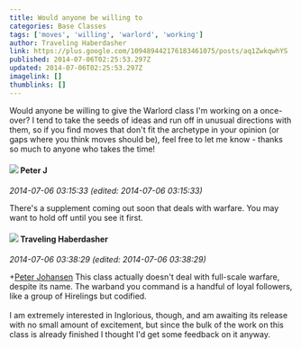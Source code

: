 ```yaml
---
title: Would anyone be willing to
categories: Base Classes
tags: ['moves', 'willing', 'warlord', 'working']
author: Traveling Haberdasher
link: https://plus.google.com/109489442176183461075/posts/aq1ZwkqwhYS
published: 2014-07-06T02:25:53.297Z
updated: 2014-07-06T02:25:53.297Z
imagelink: []
thumblinks: []
---
```


Would anyone be willing to give the Warlord class I&#39;m working on a once-over? I tend to take the seeds of ideas and run off in unusual directions with them, so if you find moves that don&#39;t fit the archetype in your opinion (or gaps where you think moves should be), feel free to let me know - thanks so much to anyone who takes the time!
<div id='comment z12byjlodm2ictbye04cczcq0s20gtzoxdc'>
  <h4><img src='{{site.baseurl}}//images/avatars/113692337653837882568_photo.jpg'> Peter J</h4>
      <p><cite>2014-07-06 03:15:33 (edited: 2014-07-06 03:15:33)</cite></p>
        <p>There&#39;s a supplement coming out soon that deals with warfare. You may want to hold off until you see it first.</p>
</div>
        

<div id='comment z12byjlodm2ictbye04cczcq0s20gtzoxdc'>
  <h4><img src='{{site.baseurl}}//images/avatars/109489442176183461075_photo.jpg'> Traveling Haberdasher</h4>
      <p><cite>2014-07-06 03:38:29 (edited: 2014-07-06 03:38:29)</cite></p>
        <p><span class="proflinkWrapper"><span class="proflinkPrefix">+</span><a class="proflink" href="https://plus.google.com/113692337653837882568" oid="113692337653837882568">Peter Johansen</a></span> This class actually doesn&#39;t deal with full-scale warfare, despite its name. The warband you command is a handful of loyal followers, like a group of Hirelings but codified.<br /><br />I am extremely interested in Inglorious, though, and am awaiting its release with no small amount of excitement, but since the bulk of the work on this class is already finished I thought I&#39;d get some feedback on it anyway.</p>
</div>
        